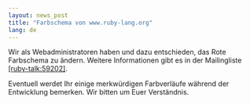 ```yaml
---
layout: news_post
title: "Farbschema von www.ruby-lang.org"
lang: de
---
```


Wir als Webadministratoren haben und dazu entschieden, das Rote
Farbschema zu ändern. Weitere Informationen gibt es in der Mailingliste
[\[ruby-talk:59202\]][1].

Eventuell werdet Ihr einige merkwürdigen Farbverläufe während der
Entwicklung bemerken. Wir bitten um Euer Verständnis.



[1]: http://blade.nagaokaut.ac.jp/cgi-bin/scat.rb/ruby/ruby-talk/59202 
